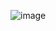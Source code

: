 ![image](https://github.com/yangharry/netflix/assets/120225915/cfdcc4f0-c5e2-418d-a9e4-d9ef8cf9afcc)
